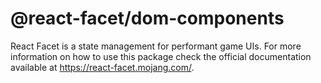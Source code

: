 # @react-facet/dom-components

React Facet is a state management for performant game UIs. For more information on how to use this package check the official documentation available at https://react-facet.mojang.com/.
